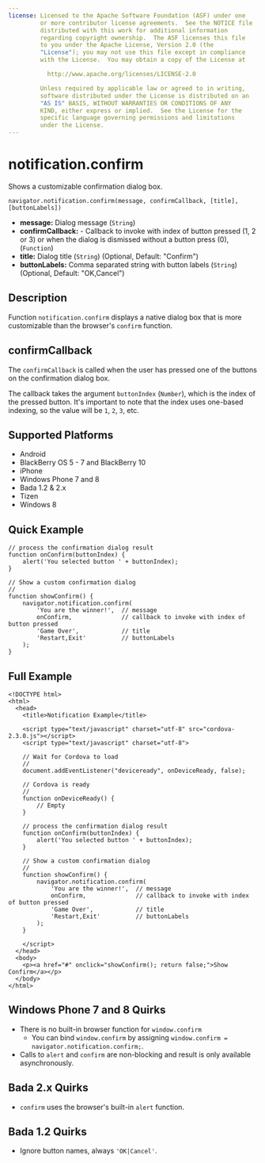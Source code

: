 ```yaml
---
license: Licensed to the Apache Software Foundation (ASF) under one
         or more contributor license agreements.  See the NOTICE file
         distributed with this work for additional information
         regarding copyright ownership.  The ASF licenses this file
         to you under the Apache License, Version 2.0 (the
         "License"); you may not use this file except in compliance
         with the License.  You may obtain a copy of the License at

           http://www.apache.org/licenses/LICENSE-2.0

         Unless required by applicable law or agreed to in writing,
         software distributed under the License is distributed on an
         "AS IS" BASIS, WITHOUT WARRANTIES OR CONDITIONS OF ANY
         KIND, either express or implied.  See the License for the
         specific language governing permissions and limitations
         under the License.
---
```


notification.confirm
====================

Shows a customizable confirmation dialog box.

    navigator.notification.confirm(message, confirmCallback, [title], [buttonLabels])

- __message:__ Dialog message (`String`)
- __confirmCallback:__ - Callback to invoke with index of button pressed (1, 2 or 3) or when the dialog is dismissed without a button press (0), (`Function`)
- __title:__ Dialog title (`String`) (Optional, Default: "Confirm")
- __buttonLabels:__ Comma separated string with button labels (`String`) (Optional, Default: "OK,Cancel")
    
Description
-----------

Function `notification.confirm` displays a native dialog box that is more customizable than the browser's `confirm` function.

confirmCallback
---------------

The `confirmCallback` is called when the user has pressed one of the buttons on the confirmation dialog box.

The callback takes the argument `buttonIndex` (`Number`), which is the index of the pressed button. It's important to note that the index uses one-based indexing, so the value will be `1`, `2`, `3`, etc.

Supported Platforms
-------------------

- Android
- BlackBerry OS 5 - 7 and BlackBerry 10
- iPhone
- Windows Phone 7 and 8
- Bada 1.2 & 2.x
- Tizen
- Windows 8

Quick Example
-------------

	// process the confirmation dialog result
	function onConfirm(buttonIndex) {
		alert('You selected button ' + buttonIndex);
	}

    // Show a custom confirmation dialog
    //
    function showConfirm() {
        navigator.notification.confirm(
	        'You are the winner!',  // message
			onConfirm,				// callback to invoke with index of button pressed
	        'Game Over',            // title
	        'Restart,Exit'          // buttonLabels
        );
    }
        
Full Example
------------

    <!DOCTYPE html>
    <html>
      <head>
        <title>Notification Example</title>

        <script type="text/javascript" charset="utf-8" src="cordova-2.3.0.js"></script>
        <script type="text/javascript" charset="utf-8">

        // Wait for Cordova to load
        //
        document.addEventListener("deviceready", onDeviceReady, false);

        // Cordova is ready
        //
        function onDeviceReady() {
            // Empty
        }
    
		// process the confirmation dialog result
		function onConfirm(buttonIndex) {
			alert('You selected button ' + buttonIndex);
		}

        // Show a custom confirmation dialog
        //
        function showConfirm() {
            navigator.notification.confirm(
		        'You are the winner!',  // message
				onConfirm,				// callback to invoke with index of button pressed
		        'Game Over',            // title
		        'Restart,Exit'          // buttonLabels
            );
        }
    
        </script>
      </head>
      <body>
        <p><a href="#" onclick="showConfirm(); return false;">Show Confirm</a></p>
      </body>
    </html>

Windows Phone 7 and 8 Quirks
----------------------

- There is no built-in browser function for `window.confirm`
    - You can bind `window.confirm` by assigning `window.confirm = navigator.notification.confirm;`.
- Calls to `alert` and `confirm` are non-blocking and result is only available asynchronously.


Bada 2.x Quirks
---------------

- `confirm` uses the browser's built-in `alert` function.

Bada 1.2 Quirks
---------------

- Ignore button names, always `'OK|Cancel'`.
